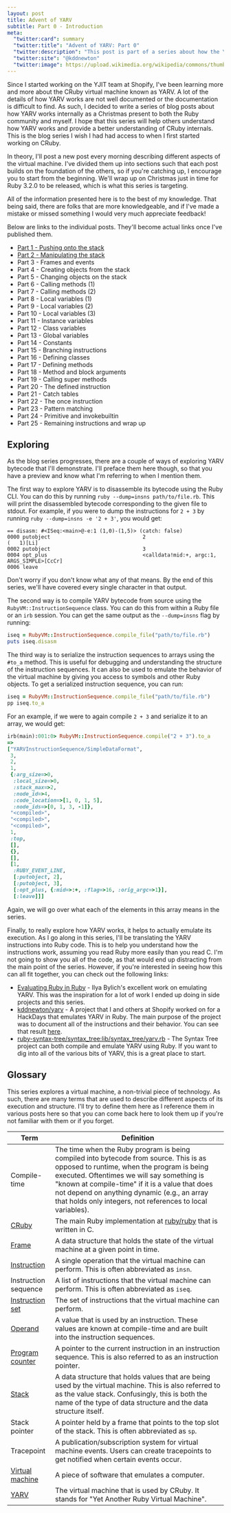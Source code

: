 ```yaml
---
layout: post
title: Advent of YARV
subtitle: Part 0 - Introduction
meta:
  "twitter:card": summary
  "twitter:title": "Advent of YARV: Part 0"
  "twitter:description": "This post is part of a series about how the YARV virtual machine works."
  "twitter:site": "@kddnewton"
  "twitter:image": https://upload.wikimedia.org/wikipedia/commons/thumb/7/73/Ruby_logo.svg/1200px-Ruby_logo.svg.png
---
```


Since I started working on the YJIT team at Shopify, I've been learning more and more about the CRuby virtual machine known as YARV. A lot of the details of how YARV works are not well documented or the documentation is difficult to find. As such, I decided to write a series of blog posts about how YARV works internally as a Christmas present to both the Ruby community and myself. I hope that this series will help others understand how YARV works and provide a better understanding of CRuby internals. This is the blog series I wish I had had access to when I first started working on CRuby.

In theory, I'll post a new post every morning describing different aspects of the virtual machine. I've divided them up into sections such that each post builds on the foundation of the others, so if you're catching up, I encourage you to start from the beginning. We'll wrap up on Christmas just in time for Ruby 3.2.0 to be released, which is what this series is targeting.

All of the information presented here is to the best of my knowledge. That being said, there are folks that are more knowledgeable, and if I've made a mistake or missed something I would very much appreciate feedback!

Below are links to the individual posts. They'll become actual links once I've published them.

* [Part 1 - Pushing onto the stack](/2022/12/01/advent-of-yarv-part-1)
* [Part 2 - Manipulating the stack](/2022/12/02/advent-of-yarv-part-2)
* Part 3 - Frames and events
* Part 4 - Creating objects from the stack
* Part 5 - Changing objects on the stack
* Part 6 - Calling methods (1)
* Part 7 - Calling methods (2)
* Part 8 - Local variables (1)
* Part 9 - Local variables (2)
* Part 10 - Local variables (3)
* Part 11 - Instance variables
* Part 12 - Class variables
* Part 13 - Global variables
* Part 14 - Constants
* Part 15 - Branching instructions
* Part 16 - Defining classes
* Part 17 - Defining methods
* Part 18 - Method and block arguments
* Part 19 - Calling super methods
* Part 20 - The defined instruction
* Part 21 - Catch tables
* Part 22 - The once instruction
* Part 23 - Pattern matching
* Part 24 - Primitive and invokebuiltin
* Part 25 - Remaining instructions and wrap up

## Exploring

As the blog series progresses, there are a couple of ways of exploring YARV bytecode that I'll demonstrate. I'll preface them here though, so that you have a preview and know what I'm referring to when I mention them.

The first way to explore YARV is to disassemble its bytecode using the Ruby CLI. You can do this by running `ruby --dump=insns path/to/file.rb`. This will print the disassembled bytecode corresponding to the given file to stdout. For example, if you were to dump the instructions for `2 + 3` by running `ruby --dump=insns -e '2 + 3'`, you would get:

```
== disasm: #<ISeq:<main>@-e:1 (1,0)-(1,5)> (catch: false)
0000 putobject                              2                         (   1)[Li]
0002 putobject                              3
0004 opt_plus                               <calldata!mid:+, argc:1, ARGS_SIMPLE>[CcCr]
0006 leave
```

Don't worry if you don't know what any of that means. By the end of this series, we'll have covered every single character in that output.

The second way is to compile YARV bytecode from source using the `RubyVM::InstructionSequence` class. You can do this from within a Ruby file or an `irb` session. You can get the same output as the `--dump=insns` flag by running:

```ruby
iseq = RubyVM::InstructionSequence.compile_file("path/to/file.rb")
puts iseq.disasm
```

The third way is to serialize the instruction sequences to arrays using the `#to_a` method. This is useful for debugging and understanding the structure of the instruction sequences. It can also be used to emulate the behavior of the virtual machine by giving you access to symbols and other Ruby objects. To get a serialized instruction sequence, you can run:

```ruby
iseq = RubyVM::InstructionSequence.compile_file("path/to/file.rb")
pp iseq.to_a
```

For an example, if we were to again compile `2 + 3` and serialize it to an array, we would get:

```ruby
irb(main):001:0> RubyVM::InstructionSequence.compile("2 + 3").to_a
=> 
["YARVInstructionSequence/SimpleDataFormat",                        
 3,
 2,
 1,
 {:arg_size=>0,
  :local_size=>0,
  :stack_max=>2,
  :node_id=>4,
  :code_location=>[1, 0, 1, 5],
  :node_ids=>[0, 1, 3, -1]},
 "<compiled>",
 "<compiled>",
 "<compiled>",
 1,
 :top,
 [],
 {},
 [],
 [1,
  :RUBY_EVENT_LINE,
  [:putobject, 2],
  [:putobject, 3],
  [:opt_plus, {:mid=>:+, :flag=>16, :orig_argc=>1}],
  [:leave]]]
```

Again, we will go over what each of the elements in this array means in the series.

Finally, to really explore how YARV works, it helps to actually emulate its execution. As I go along in this series, I'll be translating the YARV instructions into Ruby code. This is to help you understand how the instructions work, assuming you read Ruby more easily than you read C. I'm not going to show you all of the code, as that would end up distracting from the main point of the series. However, if you're interested in seeing how this can all fit together, you can check out the following links:

* [Evaluating Ruby in Ruby](https://iliabylich.github.io/2020/01/25/evaluating-ruby-in-ruby.html) - Ilya Bylich's excellent work on emulating YARV. This was the inspiration for a lot of work I ended up doing in side projects and this series.
* [kddnewton/yarv](https://github.com/kddnewton/yarv) - A project that I and others at Shopify worked on for a HackDays that emulates YARV in Ruby. The main purpose of the project was to document all of the instructions and their behavior. You can see that result [here](https://kddnewton.com/yarv).
* [ruby-syntax-tree/syntax_tree:lib/syntax_tree/yarv.rb](https://github.com/ruby-syntax-tree/syntax_tree/blob/1ebf0a56d1f1a63045074fec948bd3ec7fcbab45/lib/syntax_tree/yarv.rb) - The Syntax Tree project can both compile and emulate YARV using Ruby. If you want to dig into all of the various bits of YARV, this is a great place to start.

## Glossary

This series explores a virtual machine, a non-trivial piece of technology. As such, there are many terms that are used to describe different aspects of its execution and structure. I'll try to define them here as I reference them in various posts here so that you can come back here to look them up if you're not familiar with them or if you forget.

| Term | Definition |
| --- | --- |
| Compile-time | The time when the Ruby program is being compiled into bytecode from source. This is as opposed to runtime, when the program is being executed. Oftentimes we will say something is "known at compile-time" if it is a value that does not depend on anything dynamic (e.g., an array that holds only integers, not references to local variables). |
| [CRuby](https://en.wikipedia.org/wiki/Ruby_(programming_language)) | The main Ruby implementation at [ruby/ruby](https://github.com/ruby/ruby) that is written in C. |
| [Frame](https://en.wikipedia.org/wiki/Call_stack#STACK-FRAME) | A data structure that holds the state of the virtual machine at a given point in time. |
| [Instruction](https://en.wikipedia.org/wiki/Instruction_set_architecture#Instructions) | A single operation that the virtual machine can perform. This is often abbreviated as `insn`. |
| Instruction sequence | A list of instructions that the virtual machine can perform. This is often abbreviated as `iseq`. |
| [Instruction set](https://en.wikipedia.org/wiki/Instruction_set_architecture) | The set of instructions that the virtual machine can perform. |
| [Operand](https://en.wikipedia.org/wiki/Operand#Computer_science) | A value that is used by an instruction. These values are known at compile-time and are built into the instruction sequences. |
| [Program counter](https://en.wikipedia.org/wiki/Program_counter) | A pointer to the current instruction in an instruction sequence. This is also referred to as an instruction pointer. |
| [Stack](https://en.wikipedia.org/wiki/Stack_machine) | A data structure that holds values that are being used by the virtual machine. This is also referred to as the value stack. Confusingly, this is both the name of the type of data structure and the data structure itself. |
| Stack pointer | A pointer held by a frame that points to the top slot of the stack. This is often abbreviated as `sp`. |
| Tracepoint | A publication/subscription system for virtual machine events. Users can create tracepoints to get notified when certain events occur. |
| [Virtual machine](https://en.wikipedia.org/wiki/Virtual_machine) | A piece of software that emulates a computer. |
| [YARV](https://en.wikipedia.org/wiki/YARV) | The virtual machine that is used by CRuby. It stands for "Yet Another Ruby Virtual Machine". |
